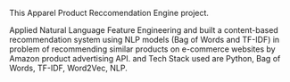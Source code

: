 This Apparel Product Reccomendation Engine project.

Applied Natural Language Feature Engineering and built a content-based recommendation system using NLP models (Bag of Words and TF-IDF) in problem of recommending similar products on e-commerce websites by Amazon product advertising API. 
and Tech Stack used are Python, Bag of Words, TF-IDF, Word2Vec, NLP.

